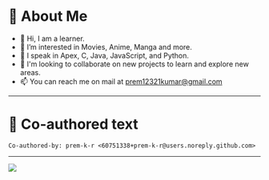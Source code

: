 # 💫 About Me
- 👋 Hi, I am a learner.
- 👀 I’m interested in Movies, Anime, Manga  and more.
- 🌱 I speak in Apex, C, Java, JavaScript, and Python.
- 💞️ I'm looking to collaborate on new projects to learn and explore new areas.
- 📫 You can reach me on mail at prem12321kumar@gmail.com

---

# 🤝 Co-authored text
```Co-authored-by: prem-k-r <60751338+prem-k-r@users.noreply.github.com>```

---

[![](https://visitcount.itsvg.in/api?id=prem-k-r&icon=8&color=1)](https://visitcount.itsvg.in)
